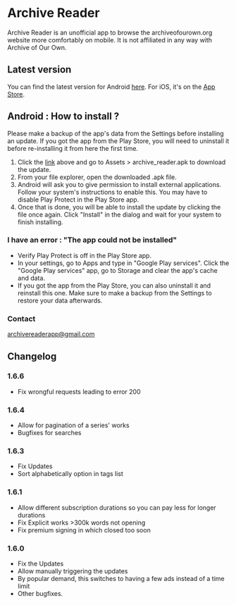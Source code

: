 # Archive Reader

Archive Reader is an unofficial app to browse the archiveofourown.org website more comfortably on mobile.
It is not affiliated in any way with Archive of Our Own.

## Latest version
You can find the latest version for Android [here](https://github.com/TheCarpetMerchant/archive_reader/releases/tag/v1.6.5). For iOS, it's on the [App Store](https://apps.apple.com/us/app/archive-reader-ao3/id6454961665).

## Android : How to install ?
Please make a backup of the app's data from the Settings before installing an update.
If you got the app from the Play Store, you will need to uninstall it before re-installing it from here the first time.

1) Click the [link](https://github.com/TheCarpetMerchant/archive_reader/releases/tag/v1.6.5) above and go to Assets > archive_reader.apk to download the update.
2) From your file explorer, open the downloaded .apk file.
3) Android will ask you to give permission to install external applications. Follow your system's instructions to enable this. You may have to disable Play Protect in the Play Store app.
4) Once that is done, you will be able to install the update by clicking the file once again. Click "Install" in the dialog and wait for your system to finish installing.

### I have an error : "The app could not be installed"
- Verify Play Protect is off in the Play Store app.
- In your settings, go to Apps and type in "Google Play services". Click the "Google Play services" app, go to Storage and clear the app's cache and data.
- If you got the app from the Play Store, you can also uninstall it and reinstall this one. Make sure to make a backup from the Settings to restore your data afterwards.

### Contact
[archivereaderapp@gmail.com](mailto:archivereaderapp@gmail.com)

## Changelog

### 1.6.6
- Fix wrongful requests leading to error 200

### 1.6.4
- Allow for pagination of a series' works
- Bugfixes for searches

### 1.6.3
- Fix Updates
- Sort alphabetically option in tags list

### 1.6.1
- Allow different subscription durations so you can pay less for longer durations
- Fix Explicit works >300k words not opening
- Fix premium signing in which closed too soon

### 1.6.0
- Fix the Updates
- Allow manually triggering the updates
- By popular demand, this switches to having a few ads instead of a time limit
- Other bugfixes.
